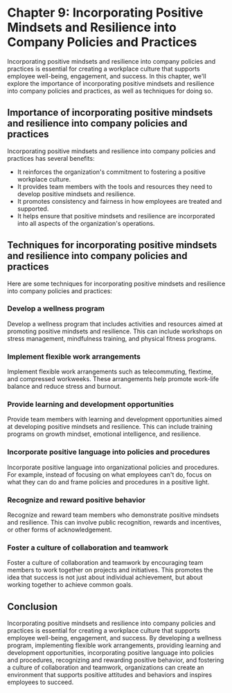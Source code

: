 Chapter 9: Incorporating Positive Mindsets and Resilience into Company Policies and Practices
=============================================================================================

Incorporating positive mindsets and resilience into company policies and practices is essential for creating a workplace culture that supports employee well-being, engagement, and success. In this chapter, we'll explore the importance of incorporating positive mindsets and resilience into company policies and practices, as well as techniques for doing so.

Importance of incorporating positive mindsets and resilience into company policies and practices
------------------------------------------------------------------------------------------------

Incorporating positive mindsets and resilience into company policies and practices has several benefits:

* It reinforces the organization's commitment to fostering a positive workplace culture.
* It provides team members with the tools and resources they need to develop positive mindsets and resilience.
* It promotes consistency and fairness in how employees are treated and supported.
* It helps ensure that positive mindsets and resilience are incorporated into all aspects of the organization's operations.

Techniques for incorporating positive mindsets and resilience into company policies and practices
-------------------------------------------------------------------------------------------------

Here are some techniques for incorporating positive mindsets and resilience into company policies and practices:

### Develop a wellness program

Develop a wellness program that includes activities and resources aimed at promoting positive mindsets and resilience. This can include workshops on stress management, mindfulness training, and physical fitness programs.

### Implement flexible work arrangements

Implement flexible work arrangements such as telecommuting, flextime, and compressed workweeks. These arrangements help promote work-life balance and reduce stress and burnout.

### Provide learning and development opportunities

Provide team members with learning and development opportunities aimed at developing positive mindsets and resilience. This can include training programs on growth mindset, emotional intelligence, and resilience.

### Incorporate positive language into policies and procedures

Incorporate positive language into organizational policies and procedures. For example, instead of focusing on what employees can't do, focus on what they can do and frame policies and procedures in a positive light.

### Recognize and reward positive behavior

Recognize and reward team members who demonstrate positive mindsets and resilience. This can involve public recognition, rewards and incentives, or other forms of acknowledgement.

### Foster a culture of collaboration and teamwork

Foster a culture of collaboration and teamwork by encouraging team members to work together on projects and initiatives. This promotes the idea that success is not just about individual achievement, but about working together to achieve common goals.

Conclusion
----------

Incorporating positive mindsets and resilience into company policies and practices is essential for creating a workplace culture that supports employee well-being, engagement, and success. By developing a wellness program, implementing flexible work arrangements, providing learning and development opportunities, incorporating positive language into policies and procedures, recognizing and rewarding positive behavior, and fostering a culture of collaboration and teamwork, organizations can create an environment that supports positive attitudes and behaviors and inspires employees to succeed.
